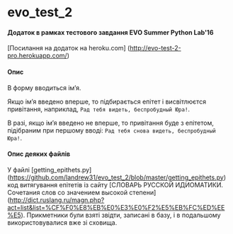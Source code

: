 # evo_test_2
#### Додаток в рамках тестового завдання EVO Summer Python Lab'16

[Посилання на додаток на heroku.com] (http://evo-test-2-pro.herokuapp.com/)

#### Опис

В форму вводиться ім’я.

Якщо ім’я введено вперше, то підбирається епітет і висвітлюєтся привітання, наприклад, `Рад тебя видеть, беспробудный Юра!`.

В разі, якщо ім’я введено не вперше, то привітання буде з епітетом, підібраним при першому вводі: `Рад тебя снова видеть, беспробудный Юра!`.

#### Опис деяких файлів

У файлі [getting_epithets.py] (https://github.com/landrew31/evo_test_2/blob/master/getting_epithets.py) код витягування епітетів 
із сайту [СЛОВАРЬ РУССКОЙ ИДИОМАТИКИ. Сочетания слов со значением высокой степени] (http://dict.ruslang.ru/magn.php?act=list&list=%CF%F0%E8%EB%E0%E3%E0%F2%E5%EB%FC%ED%EE%E5).
Прикметники були взяті звідти, записані в базу, і в подальшому використовувалися вже зі сховища.
